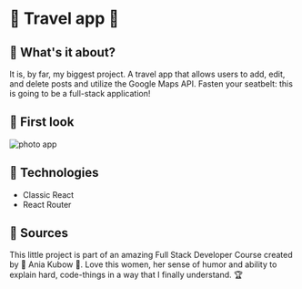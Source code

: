 #   🎡 Travel app 🎡

## 🎠 What's it about?

It is, by far, my biggest project. A travel app that allows users to add, edit, and delete posts and utilize the Google Maps API. Fasten your seatbelt: this is going to be a full-stack application!

## 🎠 First look 

![photo app](./img/screen_1.png)

## 🎠 Technologies

+ Classic React
+ React Router

## 🎠 Sources
This little project is part of an amazing Full Stack Developer Course created by 💚 Ania Kubow 💚. Love this women, her sense of humor and ability to explain hard, code-things in a way that I finally understand. 🏆




